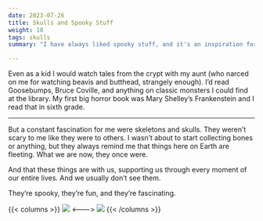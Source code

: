 ```yaml
---
date: 2023-07-26
title: Skulls and Spooky Stuff
weight: 10
tags: skulls
summary: "I have always liked spooky stuff, and it's an inspiration for a lot of my art."

---
```


Even as a kid I would watch tales from the crypt with my aunt (who narced on me for watching beavis and butthead, strangely enough). I’d read Goosebumps, Bruce Coville, and anything on classic monsters I could find at the library. My first big horror book was Mary Shelley’s Frankenstein and I read that in sixth grade.

---

But a constant fascination for me were skeletons and skulls. They weren’t scary to me like they were to others. I wasn’t about to start collecting bones or anything, but they always remind me that things here on Earth are fleeting. What we are now, they once were. 

And that these things are with us, supporting us through every moment of our entire lives. And we usually don’t see them. 

They’re spooky, they’re fun, and they’re fascinating. 

{{< columns >}}
![](../Spooky.jpeg)
<--->
![](../Compliments.jpeg)
{{< /columns >}}